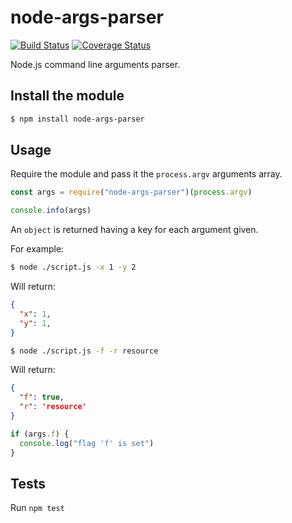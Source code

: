 # node-args-parser

[![Build Status](https://travis-ci.org/10uei011/node-args-parser.svg?branch=master)](https://travis-ci.org/10uei011/node-args-parser)
[![Coverage Status](https://coveralls.io/repos/github/10uei011/node-args-parser/badge.svg?branch=master)](https://coveralls.io/github/10uei011/node-args-parser?branch=master)

Node.js command line arguments parser.

## Install the module

```bash
$ npm install node-args-parser
```

## Usage

Require the module and pass it the `process.argv` arguments array.

```js
const args = require("node-args-parser")(process.argv)

console.info(args)
```
An `object` is returned having a key for each argument given.

For example:

```bash
$ node ./script.js -x 1 -y 2
```

Will return:

```json
{
  "x": 1,
  "y": 1,
}
```

```bash
$ node ./script.js -f -r resource
```

Will return:

```json
{
  "f": true,
  "r": 'resource'
}
```

```javascript
if (args.f) {
  console.log("flag 'f' is set")
}
```

## Tests

Run `npm test`


